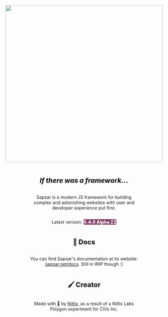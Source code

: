<section style="width: 100%; display: flex; flex-direction: column; justify-content: center; align-items: center;">

<img src="https://cdn.nitlix.pro/assets/sapsar/github_banner.webp" width=500>
<br>

<h1 style="font-weight: 800"><i>If there was a framework...</i></h1>
<p style="text-align: center; max-width: 40ch;">Sapsar is a modern JS framework for building complex and astonishing websites with user and developer experience put first.</p>
<p style="text-align: center; max-width: 40ch;">Latest version: <span style="background: #762c55; font-weight: 900; color: white; border-radius: .25rem;"> 0.4.0 Alpha Z2 </span></p>


<h1 style="font-weight: 800">📖 Docs</h1>
<p style="text-align: center; max-width: 40ch;">You can find Sapsar's documentation at its website: <a href="https://sapsar.net/docs">sapsar.net/docs</a>. Still in WIP though :)</p>


<h1 style="font-weight: 800">🖌️ Creator</h1>
<p style="text-align: center; max-width: 40ch;">Made with 💛 by <a href="https://github.com/nitlix">Nitlix</a>, as a result of a Nitlix Labs Polygon experiment for ClVs Inc.</p>

</section>